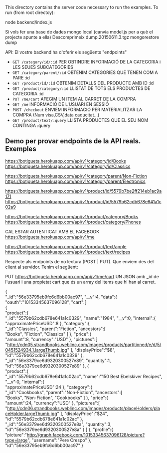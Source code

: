 This directory contains the server code necessary to run the examples. To run (from root directoy):

node backend/index.js

Si vols fer una base de dades mongo local (canvia model.js per a què el projecte apunte a ella)
Descomprimeix dump.20150611.3.tgz
mongorestore dump

API: El vostre backend ha d'oferir els següents "endpoints"

* `GET /category/id/:id`     PER OBTINDRE INFORMACIÓ DE LA CATEGORIA i LES SEUES SUBCATEGORIES
* `GET /category/parent/:id`  OBTENIM CATEGORIES QUE TENEN COM A PARE :id
* `GET /product/id/:id`       OBTENIM DETALLS DEL PRODUCTE AMB ID :id
* `GET /product/category/:id` LLISTAT DE TOTS ELS PRODUCTES DE CATEGORIA :id
* `PUT /me/cart`              AFEGIM UN ITEM AL CARRET DE LA COMPRA
* `GET /me`                   INFORMACIÓ DE L'USUARI EN SESSIÓ
* `POST /checkout`            ENVIEM INFORMACIÓ PER MATERIALITZAR LA COMPRA (Num visa,CSV,data caducitat...)
* `GET /product/text/:query`  LLISTA PRODUCTES QUE EL SEU NOM CONTINGA :query



Demo per provar endpoints de la API reals. Exemples
----------------------------------

https://botigueta.herokuapp.com/api/v1/category/id/Books
https://botigueta.herokuapp.com/api/v1/category/id/Classics

https://botigueta.herokuapp.com/api/v1/category/parent/Non-Fiction
https://botigueta.herokuapp.com/api/v1/category/parent/Electronics

https://botigueta.herokuapp.com/api/v1/product/id/5579b7be2ff214eb1ac9a171
https://botigueta.herokuapp.com/api/v1/product/id/5579b62cdb678e641a1c02a9

https://botigueta.herokuapp.com/api/v1/product/category/Books
https://botigueta.herokuapp.com/api/v1/product/category/Phones

CAL ESTAR AUTENTICAT AMB EL FACEBOOK
https://botigueta.herokuapp.com/api/v1/me

https://botigueta.herokuapp.com/api/v1/product/text/apple
https://botigueta.herokuapp.com/api/v1/product/text/recipes

Respecte als endpoints de no lectura (POST | PUT). Que enviem des del client al servidor.
Tenim el següent:

PUT https://botigueta.herokuapp.com/api/v1/me/cart
UN JSON amb _id de l'usuari i una propietat cart que és un array del items que hi
han al carret.

{  
      "_id":"56e33795eb9fc6d6bb00ac97",
      "__v":4,
      "data":{  
         "oauth":"10153345637096128",
         "cart":[  
            {  
               "product":{  
                  "_id":"5579b62cdb678e641a1c0329",
                  "name":"1984",
                  "__v":0,
                  "internal":{  
                     "approximatePriceUSD":8
                  },
                  "category":{  
                     "_id":"Classics",
                     "parent":"Fiction",
                     "ancestors":[  
                        "Books",
                        "Fiction",
                        "Classics"
                     ]
                  },
                  "price":{  
                     "amount":8,
                     "currency":"USD"
                  },
                  "pictures":[  
                     "http://cdn05.strandbooks.weblinc.com/images/products/partitioned/e/d/5/0451524934.1.largeThumb.jpg"
                  ],
                  "displayPrice":"$8",
                  "id":"5579b62cdb678e641a1c0329"
               },
               "_id":"56e3379ce6d9320300527e89",
               "quantity":1,
               "id":"56e3379ce6d9320300527e89"
            },
            {  
               "product":{  
                  "_id":"5579b62cdb678e641a1c02ac",
                  "name":"150 Best Ebelskiver Recipes",
                  "__v":0,
                  "internal":{  
                     "approximatePriceUSD":24
                  },
                  "category":{  
                     "_id":"Cookbooks",
                     "parent":"Non-Fiction",
                     "ancestors":[  
                        "Books",
                        "Non-Fiction",
                        "Cookbooks"
                     ]
                  },
                  "price":{  
                     "amount":24,
                     "currency":"USD"
                  },
                  "pictures":[  
                     "http://cdn06.strandbooks.weblinc.com/images/products/placeHolders/placeHolder.largeThumb.jpg"
                  ],
                  "displayPrice":"$24",
                  "id":"5579b62cdb678e641a1c02ac"
               },
               "_id":"56e3379ee6d9320300527e8a",
               "quantity":3,
               "id":"56e3379ee6d9320300527e8a"
            }
         ]
      },
      "profile":{  
         "picture":"http://graph.facebook.com/10153345637096128/picture?type=large",
         "username":"Pere Crespo"
      },
      "id":"56e33795eb9fc6d6bb00ac97"
   }

